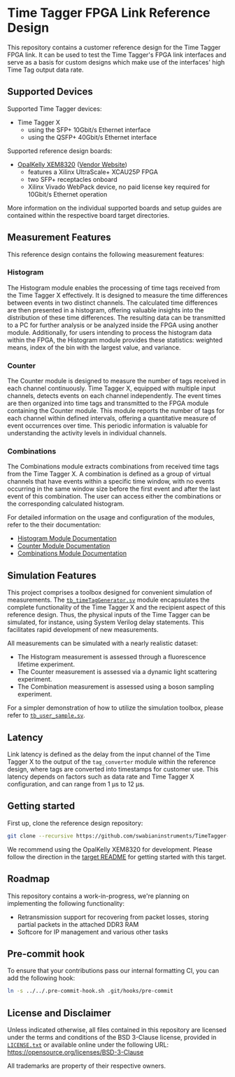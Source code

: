 # Time Tagger FPGA Link Reference Design

This repository contains a customer reference design for the Time Tagger FPGA
link. It can be used to test the Time Tagger's FPGA link interfaces and serve as
a basis for custom designs which make use of the interfaces' high Time Tag
output data rate.

## Supported Devices

Supported Time Tagger devices:

- Time Tagger X
  - using the SFP+ 10Gbit/s Ethernet interface
  - using the QSFP+ 40Gbit/s Ethernet interface

Supported reference design boards:

- [OpalKelly XEM8320](./target/opalkelly-xem8320) ([Vendor Website](https://opalkelly.com/products/xem8320/))
  - features a Xilinx UltraScale+ XCAU25P FPGA
  - two SFP+ receptacles onboard
  - Xilinx Vivado WebPack device, no paid license key required for 10Gbit/s Ethernet operation

More information on the individual supported boards and setup guides are
contained within the respective board target directories.

## Measurement Features

This reference design contains the following measurement features:

### Histogram

The Histogram module enables the processing of time tags received from the Time Tagger X effectively. It is designed to measure the time differences between events in two distinct channels. The calculated time differences are then presented in a histogram, offering valuable insights into the distribution of these time differences. The resulting data can be transmitted to a PC for further analysis or be analyzed inside the FPGA using another module. Additionally, for users intending to process the histogram data within the FPGA, the Histogram module provides these statistics: weighted means, index of the bin with the largest value, and variance.

### Counter

The Counter module is designed to measure the number of tags received in each channel continuously. Time Tagger X, equipped with multiple input channels, detects events on each channel independently. The event times are then organized into time tags and transmitted to the FPGA module containing the Counter module. This module reports the number of tags for each channel within defined intervals, offering a quantitative measure of event occurrences over time. This periodic information is valuable for understanding the activity levels in individual channels.

### Combinations

The Combinations module extracts combinations from received time tags from the Time Tagger X. A combination is defined as a group of virtual channels that have events within a specific time window, with no events occurring in the same window size before the first event and after the last event of this combination. The user can access either the combinations or the corresponding calculated histogram.

For detailed information on the usage and configuration of the modules, refer to the their documentation:

- [Histogram Module Documentation](histogram.md)
- [Counter Module Documentation](counter.md)
- [Combinations Module Documentation](combinations.md)

## Simulation Features

This project comprises a toolbox designed for convenient simulation of measurements. The [`tb_timeTagGenerator.sv`](./tb/tb_timeTagGenerator.sv) module encapsulates the complete functionality of the Time Tagger X and the recipient aspect of this reference design. Thus, the physical inputs of the Time Tagger can be simulated, for instance, using System Verilog delay statements. This facilitates rapid development of new measurements.

All measurements can be simulated with a nearly realistic dataset:

- The Histogram measurement is assessed through a fluorescence lifetime experiment.
- The Counter measurement is assessed via a dynamic light scattering experiment.
- The Combination measurement is assessed using a boson sampling experiment.

For a simpler demonstration of how to utilize the simulation toolbox, please refer to [`tb_user_sample.sv`](./tb/tb_user_sample.sv).

## Latency

Link latency is defined as the delay from the input channel of the Time Tagger X to the output of the `tag_converter` module within the reference design, where tags are converted into timestamps for customer use. This latency depends on factors such as data rate and Time Tagger X configuration, and can range from 1 µs to 12 µs.

## Getting started

First up, clone the reference design repository:

``` sh
git clone --recursive https://github.com/swabianinstruments/TimeTagger-FPGALink-Reference.git
```

We recommend using the OpalKelly XEM8320 for development. Please follow the direction in the
[target README](./target/opalkelly-xem8320/README.md) for getting started with this target.

## Roadmap

This repository contains a work-in-progress, we're planning on implementing the following functionality:

- Retransmission support for recovering from packet losses, storing partial packets in the attached DDR3 RAM
- Softcore for IP management and various other tasks

## Pre-commit hook

To ensure that your contributions pass our internal formatting CI, you can add the following hook:

``` sh
ln -s ../../.pre-commit-hook.sh .git/hooks/pre-commit
```

## License and Disclaimer

Unless indicated otherwise, all files contained in this repository are licensed
under the terms and conditions of the BSD 3-Clause license, provided in
[`LICENSE.txt`](./LICENSE.txt) or available online under the following URL:
<https://opensource.org/licenses/BSD-3-Clause>

All trademarks are property of their respective owners.
